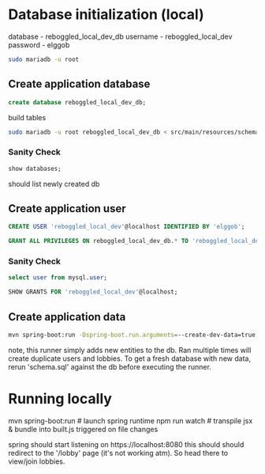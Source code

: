 # Database initialization (local)

database - reboggled_local_dev_db
username - reboggled_local_dev
password - elggob

```sh
sudo mariadb -u root
```

## Create application database

```sql
create database reboggled_local_dev_db;
```

build tables

```sh
sudo mariadb -u root reboggled_local_dev_db < src/main/resources/schema.sql
```

### Sanity Check

```sql
show databases;
```

should list newly created db

## Create application user

```sql
CREATE USER 'reboggled_local_dev'@localhost IDENTIFIED BY 'elggob';
```

```sql
GRANT ALL PRIVILEGES ON reboggled_local_dev_db.* TO 'reboggled_local_dev'@localhost IDENTIFIED BY 'elggob';
```

### Sanity Check

```sql
select user from mysql.user;
```

```sql
SHOW GRANTS FOR 'reboggled_local_dev'@localhost;
```
## Create application data

```sh
mvn spring-boot:run -Dspring-boot.run.arguments=--create-dev-data=true
```

note, this runner simply adds new entities to the db. Ran multiple times will create duplicate users
and lobbies. To get a fresh database with new data, rerun 'schema.sql' against the db before executing the runner.

# Running locally

mvn spring-boot:run # launch spring runtime
npm run watch       # transpile jsx & bundle into built.js triggered on file changes

spring should start listening on https://localhost:8080
this should should redirect to the '/lobby' page (it's not working atm). So
head there to view/join lobbies.
